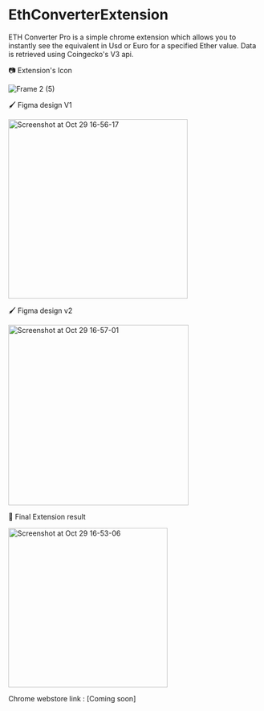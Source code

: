# EthConverterExtension

ETH Converter Pro is a simple chrome extension which allows you to instantly see the equivalent in Usd or Euro for a specified Ether value. Data is retrieved using Coingecko's V3 api.

📷 Extension's Icon 

![Frame 2 (5)](https://user-images.githubusercontent.com/10677178/139455702-434c9e6b-4e04-431b-a0ae-c33b509c29ee.png)

🖌 Figma design V1

<img width="357" alt="Screenshot at Oct 29 16-56-17" src="https://user-images.githubusercontent.com/10677178/139456966-616e293a-1c53-4ab3-9d26-5cfcf5141d08.png">

🖌 Figma design v2 

<img width="359" alt="Screenshot at Oct 29 16-57-01" src="https://user-images.githubusercontent.com/10677178/139457106-d15d16c6-4d12-421b-b032-9db1ddc515cf.png">

🚀 Final Extension result

<img width="317" alt="Screenshot at Oct 29 16-53-06" src="https://user-images.githubusercontent.com/10677178/139456468-acbac637-afc4-4510-9ee0-1f7bb1adb027.png">

Chrome webstore link : 
[Coming soon]




